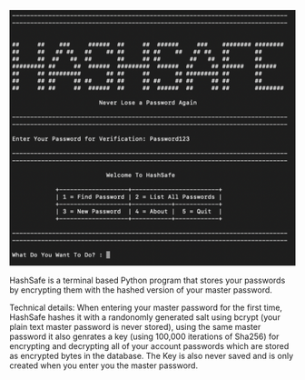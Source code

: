 ![alt text](https://github.com/Procedurally-Generated-Human/HashSafe/blob/main/Screen%20Shot%202021-10-03%20at%2010.41.31%20AM.png)

HashSafe is a terminal based Python program that stores your passwords by encrypting them with the hashed version of your master password.

Technical details:
	When entering your master password for the first time, HashSafe hashes it
	with a randonomly generated salt using bcrypt (your plain text master password is
	never stored), using the same master password it also genrates a key (using 100,000
	iterations of Sha256) for encrypting and decrypting all of your account passwords
	which are stored as encrypted bytes in the database.
	The Key is also never saved and is only created when you enter you the master password.
	
	
	
